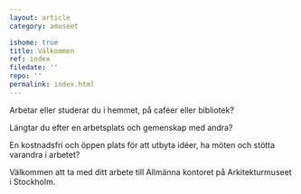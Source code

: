 ```yaml
---
layout: article
category: amuseet

ishome: true
title: Välkommen
ref: index
filedate: ''
repo: ''
permalink: index.html
---
```


Arbetar eller studerar du i hemmet, på caféer eller bibliotek?  

Längtar du efter en arbetsplats och gemenskap med andra?  

En kostnadsfri och öppen plats för att utbyta idéer, ha möten och stötta varandra i arbetet?  

Välkommen att ta med ditt arbete till Allmänna kontoret på Arkitekturmuseet i Stockholm.